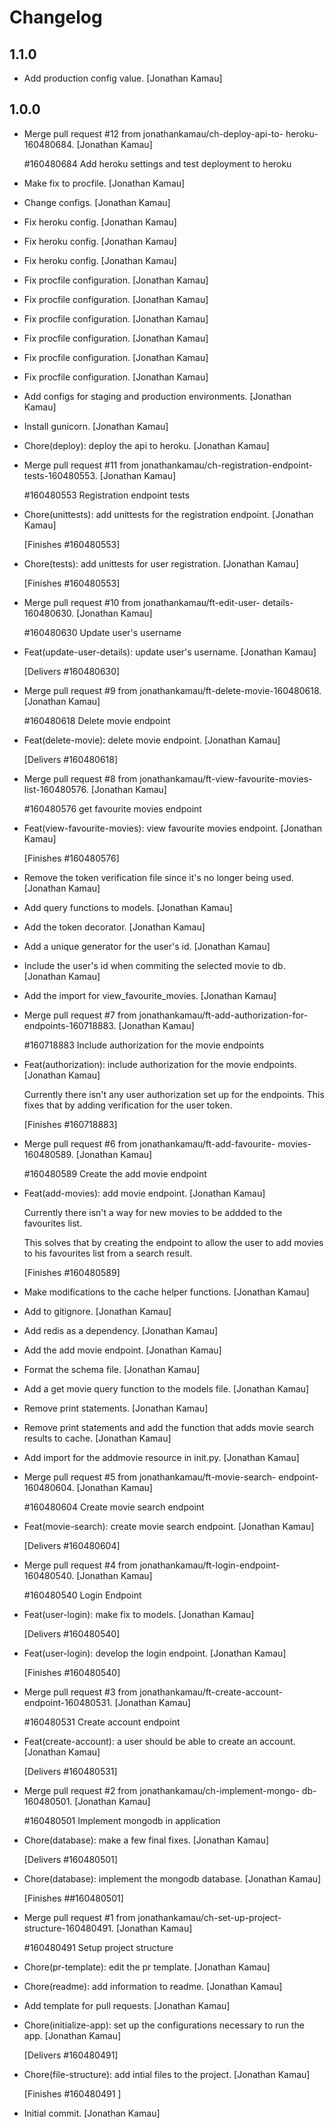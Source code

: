 Changelog
=========

1.1.0
------------
- Add production config value. [Jonathan Kamau]

1.0.0
------------
- Merge pull request #12 from jonathankamau/ch-deploy-api-to-
  heroku-160480684. [Jonathan Kamau]

  #160480684 Add heroku settings and test deployment to heroku
- Make fix to procfile. [Jonathan Kamau]
- Change configs. [Jonathan Kamau]
- Fix heroku config. [Jonathan Kamau]
- Fix heroku config. [Jonathan Kamau]
- Fix heroku config. [Jonathan Kamau]
- Fix procfile configuration. [Jonathan Kamau]
- Fix procfile configuration. [Jonathan Kamau]
- Fix procfile configuration. [Jonathan Kamau]
- Fix procfile configuration. [Jonathan Kamau]
- Fix procfile configuration. [Jonathan Kamau]
- Fix procfile configuration. [Jonathan Kamau]
- Add configs for staging and production environments. [Jonathan Kamau]
- Install gunicorn. [Jonathan Kamau]
- Chore(deploy): deploy the api to heroku. [Jonathan Kamau]
- Merge pull request #11 from jonathankamau/ch-registration-endpoint-
  tests-160480553. [Jonathan Kamau]

  #160480553 Registration endpoint tests
- Chore(unittests): add unittests for the registration endpoint.
  [Jonathan Kamau]

  [Finishes #160480553]
- Chore(tests): add unittests for user registration. [Jonathan Kamau]

  [Finishes #160480553]
- Merge pull request #10 from jonathankamau/ft-edit-user-
  details-160480630. [Jonathan Kamau]

  #160480630 Update user's username
- Feat(update-user-details): update user's username. [Jonathan Kamau]

  [Delivers #160480630]
- Merge pull request #9 from jonathankamau/ft-delete-movie-160480618.
  [Jonathan Kamau]

  #160480618 Delete movie endpoint
- Feat(delete-movie): delete movie endpoint. [Jonathan Kamau]

  [Delivers #160480618]
- Merge pull request #8 from jonathankamau/ft-view-favourite-movies-
  list-160480576. [Jonathan Kamau]

  #160480576 get favourite movies endpoint
- Feat(view-favourite-movies): view favourite movies endpoint. [Jonathan
  Kamau]

  [Finishes #160480576]
- Remove the token verification file since it's no longer being used.
  [Jonathan Kamau]
- Add query functions to models. [Jonathan Kamau]
- Add the token decorator. [Jonathan Kamau]
- Add a unique generator for the user's id. [Jonathan Kamau]
- Include the user's id when commiting the selected movie to db.
  [Jonathan Kamau]
- Add the import for view_favourite_movies. [Jonathan Kamau]
- Merge pull request #7 from jonathankamau/ft-add-authorization-for-
  endpoints-160718883. [Jonathan Kamau]

  #160718883 Include authorization for the movie endpoints
- Feat(authorization): include authorization for the movie endpoints.
  [Jonathan Kamau]

  Currently there isn't any user authorization set up for the endpoints.
  This fixes that by adding verification for the user token.

  [Finishes #160718883]
- Merge pull request #6 from jonathankamau/ft-add-favourite-
  movies-160480589. [Jonathan Kamau]

  #160480589 Create the add movie endpoint
- Feat(add-movies): add movie endpoint. [Jonathan Kamau]

  Currently there isn't a way for new movies to be addded to the
  favourites list.

  This solves that by creating the endpoint to allow the user to
  add movies to his favourites list from a search result.

  [Finishes #160480589]
- Make modifications to the cache helper functions. [Jonathan Kamau]
- Add to gitignore. [Jonathan Kamau]
- Add redis as a dependency. [Jonathan Kamau]
- Add the add movie endpoint. [Jonathan Kamau]
- Format the schema file. [Jonathan Kamau]
- Add a get movie query function to the models file. [Jonathan Kamau]
- Remove print statements. [Jonathan Kamau]
- Remove print statements and add the function that adds movie search
  results to cache. [Jonathan Kamau]
- Add import for the addmovie resource in init.py. [Jonathan Kamau]
- Merge pull request #5 from jonathankamau/ft-movie-search-
  endpoint-160480604. [Jonathan Kamau]

  #160480604 Create movie search endpoint
- Feat(movie-search): create movie search endpoint. [Jonathan Kamau]

  [Delivers #160480604]
- Merge pull request #4 from jonathankamau/ft-login-endpoint-160480540.
  [Jonathan Kamau]

  #160480540 Login Endpoint
- Feat(user-login): make fix to models. [Jonathan Kamau]

  [Delivers #160480540]
- Feat(user-login): develop the login endpoint. [Jonathan Kamau]

  [Finishes #160480540]
- Merge pull request #3 from jonathankamau/ft-create-account-
  endpoint-160480531. [Jonathan Kamau]

  #160480531 Create account endpoint
- Feat(create-account): a user should be able to create an account.
  [Jonathan Kamau]

  [Delivers #160480531]
- Merge pull request #2 from jonathankamau/ch-implement-mongo-
  db-160480501. [Jonathan Kamau]

  #160480501 Implement mongodb in application
- Chore(database): make a few final fixes. [Jonathan Kamau]

  [Delivers #160480501]
- Chore(database): implement the mongodb database. [Jonathan Kamau]

  [Finishes ##160480501]
- Merge pull request #1 from jonathankamau/ch-set-up-project-
  structure-160480491. [Jonathan Kamau]

  #160480491 Setup project structure
- Chore(pr-template): edit the pr template. [Jonathan Kamau]
- Chore(readme): add information to readme. [Jonathan Kamau]
- Add template for pull requests. [Jonathan Kamau]
- Chore(initialize-app): set up the configurations necessary to run the
  app. [Jonathan Kamau]

  [Delivers #160480491]
- Chore(file-structure): add intial files to the project. [Jonathan
  Kamau]

  [Finishes #160480491 ]
- Initial commit. [Jonathan Kamau]